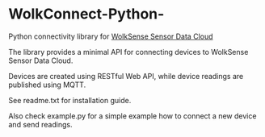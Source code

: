 # WolkConnect-Python-
Python connectivity library for [WolkSense Sensor Data Cloud](https://wolksense.com/)

The library provides a minimal API for connecting devices to WolkSense Sensor Data Cloud.

Devices are created using RESTful Web API, while device readings are published using MQTT.


See readme.txt for installation guide.

Also check example.py for a simple example how to connect a new device and send readings.
